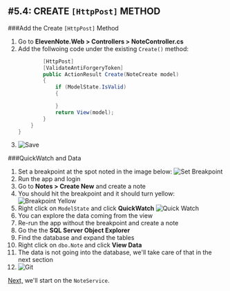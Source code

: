 #5.4: CREATE `[HttpPost]` METHOD
---
###Add the Create `[HttpPost]` Method
1. Go to **ElevenNote.Web > Controllers > NoteController.cs**
2. Add the follwoing code under the existing `Create()` method:
    ```cs
            [HttpPost]
            [ValidateAntiForgeryToken]
            public ActionResult Create(NoteCreate model)
            {
                if (ModelState.IsValid)
                {

                }
                return View(model);
            }
        }
    }
    ```
3. ![Save](/assets/font-awesome-save.png)

###QuickWatch and Data
1. Set a breakpoint at the spot noted in the image below:
![Set Breakpoint](/assets/5.4-A.png)
2. Run the app and login
3. Go to **Notes > Create New** and create a note
4. You should hit the breakpoint and it should turn yellow:
![Breakpoint Yellow](/assets/5.4-B.png)
5. Right click on `ModelState` and click **QuickWatch**
![Quick Watch](/assets/5.4-C.png)
6. You can explore the data coming from the view
7. Re-run the app without the breakpoint and create a note
8. Go the the **SQL Server Object Explorer**
9. Find the database and expand the tables
10. Right click on `dbo.Note` and click **View Data**
11. The data is not going into the database, we'll take care of that in the next section
12. ![Git](/assets/devicons_github_badge.png)

[Next,](/6-NoteService/6.0-NoteService.md) we'll start on the `NoteService`.

